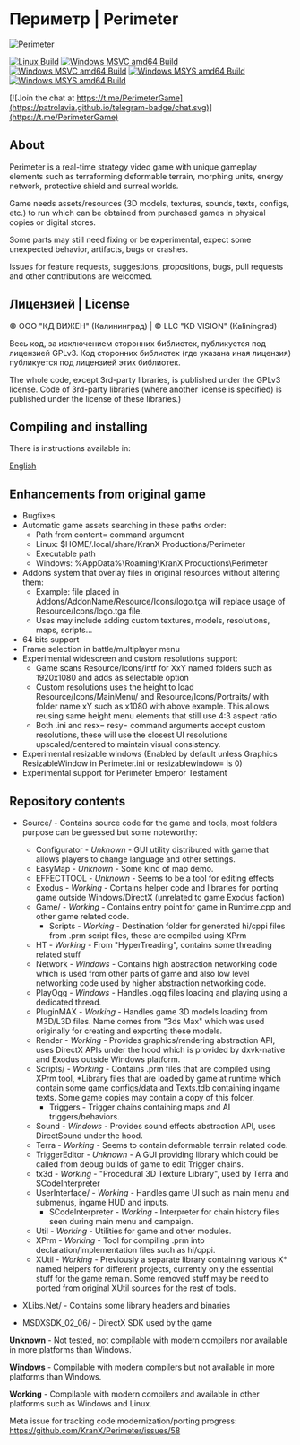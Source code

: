 # Периметр | Perimeter

![Perimeter](https://cdn.akamai.steamstatic.com/steam/apps/289440/header.jpg)

[![Linux Build](https://github.com/KranX/Perimeter/actions/workflows/linux_build.yml/badge.svg)](https://github.com/KranX/Perimeter/actions/workflows/linux_build.yml)
[![Windows MSVC amd64 Build](https://github.com/Kranx/Perimeter/actions/workflows/windows_msvc_x86_build.yml/badge.svg)](https://github.com/Kranx/Perimeter/actions/workflows/windows_msvc_x86_build.yml)
[![Windows MSVC amd64 Build](https://github.com/Kranx/Perimeter/actions/workflows/windows_msvc_amd64_build.yml/badge.svg)](https://github.com/Kranx/Perimeter/actions/workflows/windows_msvc_amd64_build.yml)
[![Windows MSYS amd64 Build](https://github.com/Kranx/Perimeter/actions/workflows/windows_msys_32_build.yml/badge.svg)](https://github.com/Kranx/Perimeter/actions/workflows/windows_msys_32_build.yml)
[![Windows MSYS amd64 Build](https://github.com/Kranx/Perimeter/actions/workflows/windows_msys_64_build.yml/badge.svg)](https://github.com/Kranx/Perimeter/actions/workflows/windows_msys_64_build.yml)

[![Join the chat at https://t.me/PerimeterGame](https://patrolavia.github.io/telegram-badge/chat.svg)](https://t.me/PerimeterGame)

## About

Perimeter is a real-time strategy video game with unique gameplay elements such as terraforming deformable terrain,
morphing units, energy network, protective shield and surreal worlds.

Game needs assets/resources (3D models, textures, sounds, texts, configs, etc.) to run which can be obtained from
purchased games in physical copies or digital stores.

Some parts may still need fixing or be experimental, expect some unexpected behavior, artifacts, bugs or crashes.

Issues for feature requests, suggestions, propositions, bugs, pull requests and other contributions are welcomed.

## Лицензией | License

© ООО "КД ВИЖЕН" (Калининград) | © LLC "KD VISION" (Kaliningrad)

Весь код, за исключением сторонних библиотек, публикуется под лицензией GPLv3.
Код сторонних библиотек (где указана иная лицензия) публикуется под лицензией этих библиотек.

The whole code, except 3rd-party libraries, is published under the GPLv3 license.
Code of 3rd-party libraries (where another license is specified) is published under the license of these libraries.)

## Compiling and installing

There is instructions available in:

[English](INSTALL.eng.md)

## Enhancements from original game

- Bugfixes
- Automatic game assets searching in these paths order:
  - Path from content= command argument
  - Linux: $HOME/.local/share/KranX Productions/Perimeter
  - Executable path
  - Windows: %AppData%\\Roaming\\KranX Productions\\Perimeter
- Addons system that overlay files in original resources without altering them:
  - Example: file placed in Addons/AddonName/Resource/Icons/logo.tga will replace usage of
    Resource/Icons/logo.tga file.
  - Uses may include adding custom textures, models, resolutions, maps, scripts...
- 64 bits support
- Frame selection in battle/multiplayer menu
- Experimental widescreen and custom resolutions support:
  - Game scans Resource/Icons/intf for XxY named folders such as 1920x1080 and adds as selectable option
  - Custom resolutions uses the height to load Resource/Icons/MainMenu/ and Resource/Icons/Portraits/ 
    with folder name xY such as x1080 with above example. This allows reusing same height menu elements
    that still use 4:3 aspect ratio
  - Both .ini and resx= resy= command arguments accept custom resolutions, these will use
    the closest UI resolutions upscaled/centered to maintain visual consistency.
- Experimental resizable windows (Enabled by default unless Graphics ResizableWindow in Perimeter.ini or resizablewindow= is 0)
- Experimental support for Perimeter Emperor Testament

## Repository contents

* Source/ - Contains source code for the game and tools, most folders purpose can be guessed but some noteworthy:
  * Configurator - _Unknown_ - GUI utility distributed with game that allows players to change language and other settings.
  * EasyMap - _Unknown_ - Some kind of map demo.
  * EFFECTTOOL - _Unknown_ - Seems to be a tool for editing effects
  * Exodus - _Working_ - Contains helper code and libraries for porting game outside Windows/DirectX
    (unrelated to game Exodus faction)
  * Game/ - _Working_ - Contains entry point for game in Runtime.cpp and other game related code.
    * Scripts - _Working_ - Destination folder for generated hi/cppi files from .prm script files, these are
      compiled using XPrm
  * HT - _Working_ - From "HyperTreading", contains some threading related stuff
  * Network - _Windows_ - Contains high abstraction networking code which is used from other parts of game and 
    also low level networking code used by higher abstraction networking code.
  * PlayOgg - _Windows_ - Handles .ogg files loading and playing using a dedicated thread.
  * PluginMAX - _Working_ - Handles game 3D models loading from M3D/L3D files. Name comes from "3ds Max" which was used
    originally for creating and exporting these models.
  * Render - _Working_ - Provides graphics/rendering abstraction API, uses DirectX APIs under the hood which is provided
    by dxvk-native and Exodus outside Windows platform.
  * Scripts/ - _Working_ - Contains .prm files that are compiled using XPrm tool, *Library files that are loaded by game at runtime
    which contain some game configs/data and Texts.tdb containing ingame texts. Some game copies may contain a copy of this folder.
    * Triggers - Trigger chains containing maps and AI triggers/behaviors.
  * Sound - _Windows_ - Provides sound effects abstraction API, uses DirectSound under the hood.
  * Terra - _Working_ - Seems to contain deformable terrain related code.
  * TriggerEditor - _Unknown_ - A GUI providing library which could be called from debug builds of game to edit Trigger chains.
  * tx3d - _Working_ - "Procedural 3D Texture Library", used by Terra and SCodeInterpreter
  * UserInterface/ - _Working_ - Handles game UI such as main menu and submenus, ingame HUD and inputs. 
    * SCodeInterpreter - _Working_ - Interpreter for chain history files seen during main menu and campaign.
  * Util - _Working_ - Utilities for game and other modules.
  * XPrm - _Working_ - Tool for compiling .prm into declaration/implementation files such as hi/cppi.
  * XUtil - _Working_ - Previously a separate library containing various X* named helpers for different projects,
    currently only the essential stuff for the game remain. Some removed stuff may be need to ported from original
    XUtil sources for the rest of tools.
  
* XLibs.Net/ - Contains some library headers and binaries
* MSDXSDK_02_06/ - DirectX SDK used by the game

**Unknown** - Not tested, not compilable with modern compilers nor available in more platforms than Windows.`

**Windows** - Compilable with modern compilers but not available in more platforms than Windows.

**Working** - Compilable with modern compilers and available in other platforms such as Windows and Linux.

Meta issue for tracking code modernization/porting progress: https://github.com/KranX/Perimeter/issues/58

